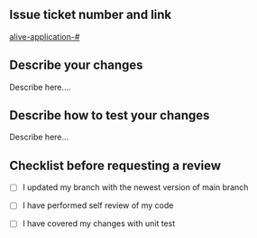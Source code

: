 ## Issue ticket number and link
[alive-application-#](https://github.com/olatunde1998/alive-frontend/issues/{{NO}})

## Describe your changes

Describe here....

## Describe how to test your changes

Describe here...

## Checklist before requesting a review
- [ ] I updated my branch with the newest version of main branch
- [ ] I have performed self review of my code
- [ ] I have covered my changes with unit test

